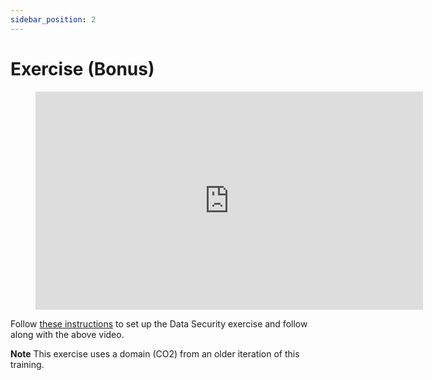 ```yaml
---
sidebar_position: 2
---
```


# Exercise (Bonus)

<div style={{textAlign: 'center'}} > 
<figure class="video-container">
    <iframe src="https://www.youtube.com/embed/Vnv9Tm2oD84" id="ytplayer"  allowtransparency="true" frameborder="0" scrolling="no" allowfullscreen mozallowfullscreen webkitallowfullscreen oallowfullscreen msallowfullscreen width="620" height="349"></iframe>
</figure>
</div>

Follow [these instructions](https://github.com/data-derp/exercise-data-security) to set up the Data Security exercise and follow along with the above video.

**Note** This exercise uses a domain (CO2) from an older iteration of this training.